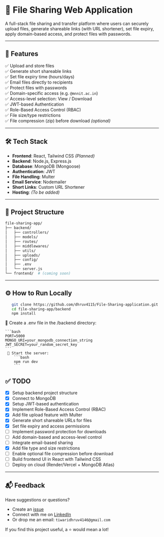 

# 📁 File Sharing Web Application

A full-stack file sharing and transfer platform where users can securely upload files, generate shareable links (with URL shortener), set file expiry, apply domain-based access, and protect files with passwords.

---

## 🌟 Features

✅ Upload and store files  
✅ Generate short shareable links  
✅ Set file expiry time (hours/days)  
✅ Email files directly to recipients  
✅ Protect files with passwords  
✅ Domain-specific access (e.g. `@mnnit.ac.in`)  
✅ Access-level selection: View / Download  
✅ JWT-based Authentication  
✅ Role-Based Access Control (RBAC)  
✅ File size/type restrictions  
✅ File compression (zip) before download *(optional)*

---

## 🛠️ Tech Stack

- **Frontend**: React, Tailwind CSS *(Planned)*
- **Backend**: Node.js, Express.js
- **Database**: MongoDB (Mongoose)
- **Authentication**: JWT
- **File Handling**: Multer
- **Email Service**: Nodemailer
- **Short Links**: Custom URL Shortener
- **Hosting**: *(To be added)*

---

## 📂 Project Structure

```bash
file-sharing-app/
├── backend/
│   ├── controllers/
│   ├── models/
│   ├── routes/
│   ├── middlewares/
│   ├── utils/
│   ├── uploads/
│   ├── config/
│   ├── .env
│   └── server.js
└── frontend/  # (coming soon)
```
 ---

## ⚙️ How to Run Locally

```bash
   git clone https://github.com/dhruv4115/File-Sharing-application.git
   cd file-sharing-app/backend
   npm install
```
   🔧 Create a .env file in the /backend directory:

    ```bash
    PORT=5000
    MONGO_URI=your_mongodb_connection_string
    JWT_SECRET=your_random_secret_key
    ```
     🚀 Start the server:
        ```bash
        npm run dev
        ```

## ✅ TODO

- [x] Setup backend project structure
- [x] Connect to MongoDB
- [x] Setup JWT-based authentication
- [x] Implement Role-Based Access Control (RBAC)
- [x] Add file upload feature with Multer
- [x] Generate short shareable URLs for files
- [x] Set file expiry and access permissions
- [ ] Implement password protection for downloads
- [ ] Add domain-based and access-level control
- [ ] Integrate email-based sharing
- [x] Add file type and size restrictions
- [ ] Enable optional file compression before download
- [ ] Build frontend UI in React with Tailwind CSS
- [ ] Deploy on cloud (Render/Vercel + MongoDB Atlas)
---

## 📬 Feedback

Have suggestions or questions?

- Create an [issue](https://github.com/dhruv4115/File-Sharing-application/issues)
- Connect with me on [LinkedIn](https://www.linkedin.com/in/dhruv-kumar-tiwari-359a431aa/) 
- Or drop me an email: `tiwaridhruv4146@gmail.com`

If you find this project useful, a ⭐️ would mean a lot!
